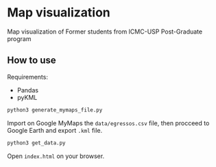 # Map visualization

Map visualization of Former students from ICMC-USP Post-Graduate program

## How to use

Requirements:

- Pandas
- pyKML

```python
python3 generate_mymaps_file.py
```

Import on Google MyMaps the `data/egressos.csv` file, then procceed to Google Earth and export `.kml` file.

```python
python3 get_data.py
```

Open `index.html` on your browser.
